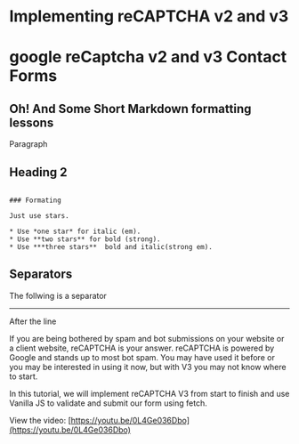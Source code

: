 # Implementing reCAPTCHA v2 and v3

# google reCaptcha v2 and v3 Contact Forms

## Oh! And Some Short Markdown formatting lessons

Paragraph

## Heading 2

```

### Formating

Just use stars.

* Use *one star* for italic (em).
* Use **two stars** for bold (strong).
* Use ***three stars**  bold and italic(strong em).

```

## Separators

The follwing is a separator

----

After the line

If you are being bothered by spam and bot submissions on your website or a client website, reCAPTCHA is your answer. reCAPTCHA is powered by Google and stands up to most bot spam. You may have used it before or you may be interested in using it now, but with V3 you may not know where to start.

In this tutorial, we will implement reCAPTCHA V3 from start to finish and use Vanilla JS to validate and submit our form using fetch.

View the video: [https://youtu.be/0L4Ge036Dbo](https://youtu.be/0L4Ge036Dbo)

